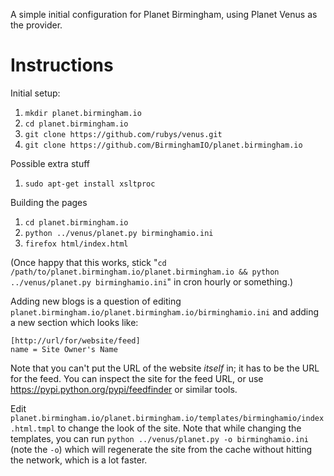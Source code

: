 A simple initial configuration for Planet Birmingham, using Planet Venus as the provider.

Instructions
============

Initial setup:

1. `mkdir planet.birmingham.io`
2. `cd planet.birmingham.io`
3. `git clone https://github.com/rubys/venus.git`
4. `git clone https://github.com/BirminghamIO/planet.birmingham.io`

Possible extra stuff

1. `sudo apt-get install xsltproc`

Building the pages

1. `cd planet.birmingham.io`
2. `python ../venus/planet.py birminghamio.ini`
3. `firefox html/index.html`

(Once happy that this works, stick "`cd /path/to/planet.birmingham.io/planet.birmingham.io && python ../venus/planet.py birminghamio.ini`" in cron hourly or something.)

Adding new blogs is a question of editing `planet.birmingham.io/planet.birmingham.io/birminghamio.ini` and adding a new section which looks like:

    [http://url/for/website/feed]
    name = Site Owner's Name

Note that you can't put the URL of the website *itself* in; it has to be the URL for the feed. You can inspect the site for the feed URL, or use https://pypi.python.org/pypi/feedfinder or similar tools.

Edit `planet.birmingham.io/planet.birmingham.io/templates/birminghamio/index.html.tmpl` to change the look of the site. Note that while changing the templates, you can run `python ../venus/planet.py -o birminghamio.ini` (note the `-o`) which will regenerate the site from the cache without hitting the network, which is a lot faster.
